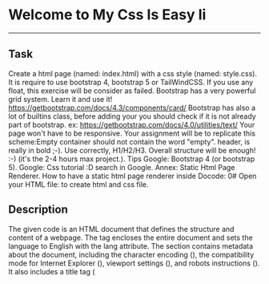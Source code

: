 # Welcome to My Css Is Easy Ii
***

## Task

Create a html page (named: index.html) with a css style (named: style.css).
It is require to use bootstrap 4, bootstrap 5 or TailWindCSS. If you use any float, this exercise will be consider as failed.
Bootstrap has a very powerful grid system. Learn it and use it!
https://getbootstrap.com/docs/4.3/components/card/
Bootstrap has also a lot of builtins class, before adding your you should check if it is not already part of bootstrap.
ex: https://getbootstrap.com/docs/4.0/utilities/text/
Your page won't have to be responsive.
Your assignment will be to replicate this scheme:Empty container should not contain the word "empty".
header, is really in bold ;-).
Use correctly, H1/H2/H3.
Overall structure will be enough! :-) (it's the 2-4 hours max project.).
Tips
Google: Bootstrap 4 (or bootstrap 5).
Google: Css tutorial :D search in Google. 
Annex: Static Html Page Renderer.
How to have a static html page renderer inside Docode:
0# Open your HTML file: to create html and css file.

## Description

The given code is an HTML document that defines the structure and content of a webpage. 
The <html> tag encloses the entire document and sets the language to English with the lang attribute. 
The <head> section contains metadata about the document, including the character encoding (<meta charset="UTF-8">), the compatibility mode for Internet Explorer (<meta http-equiv="X-UA-Compatible" content="IE=edge">), viewport settings (<meta name="viewport" content="width=device-width, initial-scale=1.0">), and robots instructions (<meta name="robots" content="index, follow">). It also includes a title tag (<title>) which sets the title of the webpage that appears in the browser tab. 
The <link> tag specifies the CSS stylesheet to be used for styling the webpage. In this case, it's a Bootstrap stylesheet hosted on a CDN (<link href="https://cdn.jsdelivr.net/npm/bootstrap@5.2.3/dist/css/bootstrap.min.css" rel="stylesheet" integrity="sha384-rbsA2VBKQhggwzxH7pPCaAqO46MgnOM80zW1RWuH61DGLwZJEdK2Kadq2F9CUG65" crossorigin="anonymous">). It also links to an external stylesheet named style.css (<link rel="stylesheet" href="style.css">) thatis expected to be located in the same directory as the HTML file. 
The <body> section contains the visible content of the webpage. It starts with three <div> tags that define three rows of content using the Bootstrap grid system. Each row is divided into columns using the classes col-6, col-3, and col-3, which specify the width of each column based on a 12-column grid. 
The first row contains a single column (<div class="col text-center header">) that spans the full width of the row and is centered (text-center class). The content of this column is "header". 
The second row contains three columns. The first column (<div class="col-6 main round">) spans six columns, the second column (<div class="col-3 empty round"></div>) is empty and spans three columns, and the third column (<div class="col-3 sidebar round">) spans three columns. All three columns have the round class applied to them, which could be a custom class defined in the external stylesheet. The content of the first column is "main", and the content of the third column is "sidebar". 
The third row is similar to the first row and contains a single column (<div class="col text-center footer">) that spans the full width of the row, is centered, and contains the text "footer". 
Finally, the codeincludes a reference to an external JavaScript file (<script src="https://maxcdn.bootstrapcdn.com/bootstrap/5.3.0/js/bootstrap.min.js"></script>) that is used to enable the Bootstrap framework's JavaScript functionality. This file is hosted on a CDN and is the latest version of Bootstrap available at the time of this writing.

## Installation

The given code is an HTML document that defines the structure and content of a webpage. 
The <html> tag encloses the entire document and sets the language to English with the lang attribute. 
The <head> section contains metadata about
